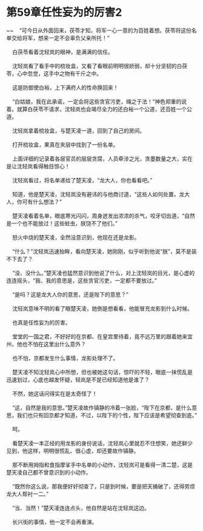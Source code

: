 # 第59章任性妄为的厉害2
~~&nbsp;&nbsp;&nbsp;&nbsp;“可今日从外面回来，茯苓才知，将军一心一意的为百姓着想。茯苓将这份名单交给将军，想来一定不会辜负父亲所托！”<br><br>&nbsp;&nbsp;&nbsp;&nbsp;白茯苓看着沈轻岚的眼神，是满满的信任。<br><br>&nbsp;&nbsp;&nbsp;&nbsp;沈轻岚看了看手中的梳妆盒，又看了看眼前明明很娇弱，却十分坚韧的白茯苓，心中忽觉，这手中之物有千斤之中。<br><br>&nbsp;&nbsp;&nbsp;&nbsp;这是防御使白裕，上下满府人的性命换回来！<br><br>&nbsp;&nbsp;&nbsp;&nbsp;“白姑娘，我在此承诺，一定会将这些贪官污吏，绳之于法！”神色郑重的说着。就算白茯苓不请求，沈轻岚也会竭尽全力的还白裕一个公道，还百姓一个公道。<br><br>&nbsp;&nbsp;&nbsp;&nbsp;沈轻岚拿着梳妆盒，与楚天凌一道，回到了自己的房间。<br><br>&nbsp;&nbsp;&nbsp;&nbsp;打开梳妆盒，果真在夹层中找到了一份名单。<br><br>&nbsp;&nbsp;&nbsp;&nbsp;上面详细的记录着各层官员的层层贪腐，人员牵涉之光，贪墨数量之大，实在是让沈轻岚看得触目惊心！<br><br>&nbsp;&nbsp;&nbsp;&nbsp;沈轻岚看过，将名单递给了楚天凌，“龙大人，你也看看吧。”<br><br>&nbsp;&nbsp;&nbsp;&nbsp;知道，他是楚天凌，沈轻岚没有避讳的与他商讨道，“这些人如何处置，龙大人，你可有什么想法？”<br><br>&nbsp;&nbsp;&nbsp;&nbsp;楚天凌看着名单，眼底寒光闪闪，周身迸发出浓浓的杀气，咬牙切齿道，“自然是一个也不能放过！这些蛀虫，朕饶不了他们。”<br><br>&nbsp;&nbsp;&nbsp;&nbsp;怒火中烧的楚天凌，全然没意识到，他现在还是龙影。<br><br>&nbsp;&nbsp;&nbsp;&nbsp;“什么？”沈轻岚迅速抬眸，看向楚天凌，她刚刚，似乎听到他说“朕”，莫不是装不下去了？<br><br>&nbsp;&nbsp;&nbsp;&nbsp;“没、没什么。”楚天凌也猛然意识到他说了什么，对上沈轻岚的目光，是心虚的连连摇头，“我、我的意思是，这些贪官污吏，一定都不要放过。”<br><br>&nbsp;&nbsp;&nbsp;&nbsp;“是吗？这是龙大人你的意思，还是陛下的意思？”<br><br>&nbsp;&nbsp;&nbsp;&nbsp;沈轻岚意味不明的看了眼楚天凌，她倒是想看看，他能冒充龙影到什么时候。<br><br>&nbsp;&nbsp;&nbsp;&nbsp;也真是任性妄为的厉害。<br><br>&nbsp;&nbsp;&nbsp;&nbsp;堂堂的一国之君，不好好的在京都、在皇宫里待着，竟不远万里的跟着她来宜州，他也不怕在这里出什么意外？<br><br>&nbsp;&nbsp;&nbsp;&nbsp;也不怕，京都发生什么事情，龙影处理不了。<br><br>&nbsp;&nbsp;&nbsp;&nbsp;楚天凌不知沈轻岚心中所想，但也被她这句话，惊吓的不轻，眼底一抹慌乱是迅速划过，心底也越发怀疑，轻岚是不是已经知道他是谁了？<br><br>&nbsp;&nbsp;&nbsp;&nbsp;不然，她这话问得实在是太奇怪了！<br><br>&nbsp;&nbsp;&nbsp;&nbsp;“这，自然是我的意思。”楚天凌故作镇静的冷着一张脸，“陛下在京都，是什么意思，我们也只有回京都才知道，不过，以陛下的个性，陛下应该是希望彻查到底。”<br><br>&nbsp;&nbsp;&nbsp;&nbsp;呵。<br><br>&nbsp;&nbsp;&nbsp;&nbsp;看楚天凌一本正经的用龙影的身份说话，沈轻岚心里就忍不住想笑，她还鲜少见到，他这样，明明很慌乱、很心虚，却还要故作镇静。<br><br>&nbsp;&nbsp;&nbsp;&nbsp;那不断用拇指和食指摩挲手中名单的小动作，沈轻岚可是看得一清二楚，这是楚天凌自己都不曾意识到的小动作。<br><br>&nbsp;&nbsp;&nbsp;&nbsp;“既然你这么说，那我便好好彻查了，只是到时候，要是把天捅破了，还得劳烦龙大人帮衬一二。”<br><br>&nbsp;&nbsp;&nbsp;&nbsp;“当、当然！”楚天凌连连点头，他自然是站在沈轻岚这边。<br><br>&nbsp;&nbsp;&nbsp;&nbsp;长兴街的事情，他一定不会再重演。<br><br>
                    

<script>_fwqdsqadxfw()</script>
<div><script>_dfwf1dw();</script></div>
<div><script>_dfwf1agdw();</script></div>
                